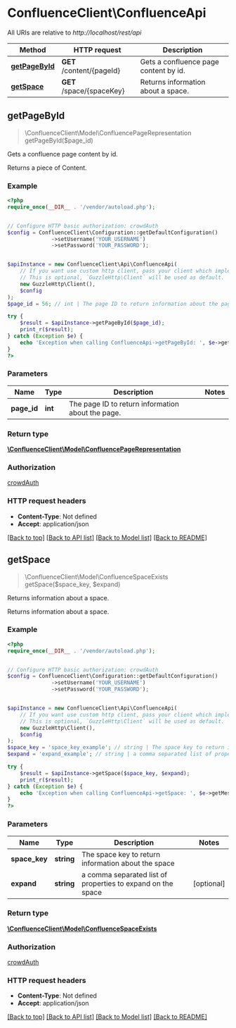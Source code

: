 # ConfluenceClient\ConfluenceApi

All URIs are relative to *http://localhost/rest/api*

Method | HTTP request | Description
------------- | ------------- | -------------
[**getPageById**](ConfluenceApi.md#getPageById) | **GET** /content/{pageId} | Gets a confluence page content by id.
[**getSpace**](ConfluenceApi.md#getSpace) | **GET** /space/{spaceKey} | Returns information about a space.



## getPageById

> \ConfluenceClient\Model\ConfluencePageRepresentation getPageById($page_id)

Gets a confluence page content by id.

Returns a piece of Content.

### Example

```php
<?php
require_once(__DIR__ . '/vendor/autoload.php');


// Configure HTTP basic authorization: crowdAuth
$config = ConfluenceClient\Configuration::getDefaultConfiguration()
              ->setUsername('YOUR_USERNAME')
              ->setPassword('YOUR_PASSWORD');


$apiInstance = new ConfluenceClient\Api\ConfluenceApi(
    // If you want use custom http client, pass your client which implements `GuzzleHttp\ClientInterface`.
    // This is optional, `GuzzleHttp\Client` will be used as default.
    new GuzzleHttp\Client(),
    $config
);
$page_id = 56; // int | The page ID to return information about the page.

try {
    $result = $apiInstance->getPageById($page_id);
    print_r($result);
} catch (Exception $e) {
    echo 'Exception when calling ConfluenceApi->getPageById: ', $e->getMessage(), PHP_EOL;
}
?>
```

### Parameters


Name | Type | Description  | Notes
------------- | ------------- | ------------- | -------------
 **page_id** | **int**| The page ID to return information about the page. |

### Return type

[**\ConfluenceClient\Model\ConfluencePageRepresentation**](../Model/ConfluencePageRepresentation.md)

### Authorization

[crowdAuth](../../README.md#crowdAuth)

### HTTP request headers

- **Content-Type**: Not defined
- **Accept**: application/json

[[Back to top]](#) [[Back to API list]](../../README.md#documentation-for-api-endpoints)
[[Back to Model list]](../../README.md#documentation-for-models)
[[Back to README]](../../README.md)


## getSpace

> \ConfluenceClient\Model\ConfluenceSpaceExists getSpace($space_key, $expand)

Returns information about a space.

Returns information about a space.

### Example

```php
<?php
require_once(__DIR__ . '/vendor/autoload.php');


// Configure HTTP basic authorization: crowdAuth
$config = ConfluenceClient\Configuration::getDefaultConfiguration()
              ->setUsername('YOUR_USERNAME')
              ->setPassword('YOUR_PASSWORD');


$apiInstance = new ConfluenceClient\Api\ConfluenceApi(
    // If you want use custom http client, pass your client which implements `GuzzleHttp\ClientInterface`.
    // This is optional, `GuzzleHttp\Client` will be used as default.
    new GuzzleHttp\Client(),
    $config
);
$space_key = 'space_key_example'; // string | The space key to return information about the space
$expand = 'expand_example'; // string | a comma separated list of properties to expand on the space

try {
    $result = $apiInstance->getSpace($space_key, $expand);
    print_r($result);
} catch (Exception $e) {
    echo 'Exception when calling ConfluenceApi->getSpace: ', $e->getMessage(), PHP_EOL;
}
?>
```

### Parameters


Name | Type | Description  | Notes
------------- | ------------- | ------------- | -------------
 **space_key** | **string**| The space key to return information about the space |
 **expand** | **string**| a comma separated list of properties to expand on the space | [optional]

### Return type

[**\ConfluenceClient\Model\ConfluenceSpaceExists**](../Model/ConfluenceSpaceExists.md)

### Authorization

[crowdAuth](../../README.md#crowdAuth)

### HTTP request headers

- **Content-Type**: Not defined
- **Accept**: application/json

[[Back to top]](#) [[Back to API list]](../../README.md#documentation-for-api-endpoints)
[[Back to Model list]](../../README.md#documentation-for-models)
[[Back to README]](../../README.md)

